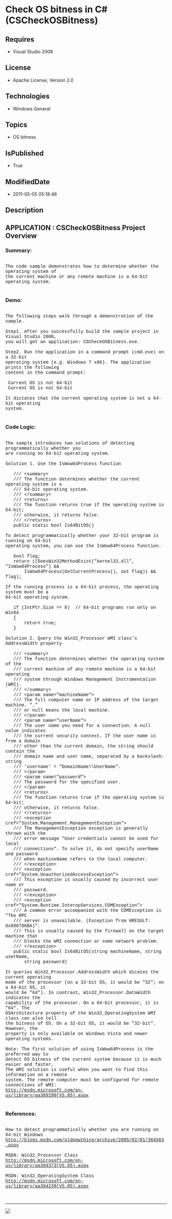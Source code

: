 # Check OS bitness in C# (CSCheckOSBitness)
## Requires
* Visual Studio 2008
## License
* Apache License, Version 2.0
## Technologies
* Windows General
## Topics
* OS bitness
## IsPublished
* True
## ModifiedDate
* 2011-05-05 05:18:46
## Description

<p style="font-family:Courier New"></p>
<h2>APPLICATION : CSCheckOSBitness Project Overview</h2>
<p style="font-family:Courier New"></p>
<h3>Summary: </h3>
<p style="font-family:Courier New"><br>
The code sample demonstrates how to determine whether the operating system of <br>
the current machine or any remote machine is a 64-bit operating system.<br>
<br>
</p>
<h3>Demo:</h3>
<p style="font-family:Courier New"><br>
The following steps walk through a demonstration of the sample.<br>
<br>
Step1. After you successfully build the sample project in Visual Studio 2008, <br>
you will get an application: CSCheckOSBitness.exe. <br>
<br>
Step2. Run the application in a command prompt (cmd.exe) on a 32-bit <br>
operating system (e.g. Windows 7 x86). The application prints the following <br>
content in the command prompt:<br>
<br>
&nbsp;Current OS is not 64-bit<br>
&nbsp;Current OS is not 64-bit<br>
<br>
It dictates that the current operating system is not a 64-bit operating <br>
system.<br>
<br>
</p>
<h3>Code Logic:</h3>
<p style="font-family:Courier New"><br>
The sample introduces two solutions of detecting programmatically whether you <br>
are running on 64-bit operating system.<br>
<br>
Solution 1. Use the IsWow64Process function<br>
<br>
&nbsp; &nbsp;/// &lt;summary&gt;<br>
&nbsp; &nbsp;/// The function determines whether the current operating system is a
<br>
&nbsp; &nbsp;/// 64-bit operating system.<br>
&nbsp; &nbsp;/// &lt;/summary&gt;<br>
&nbsp; &nbsp;/// &lt;returns&gt;<br>
&nbsp; &nbsp;/// The function returns true if the operating system is 64-bit; <br>
&nbsp; &nbsp;/// otherwise, it returns false.<br>
&nbsp; &nbsp;/// &lt;/returns&gt;<br>
&nbsp; &nbsp;public static bool Is64BitOS()<br>
<br>
To detect programmatically whether your 32-bit program is running on 64-bit <br>
operating system, you can use the IsWow64Process function. <br>
<br>
&nbsp; &nbsp;bool flag;<br>
&nbsp; &nbsp;return ((DoesWin32MethodExist(&quot;kernel32.dll&quot;, &quot;IsWow64Process&quot;) &&<br>
&nbsp; &nbsp; &nbsp; &nbsp;IsWow64Process(GetCurrentProcess(), out flag)) && flag);<br>
<br>
If the running process is a 64-bit process, the operating system must be a <br>
64-bit operating system.<br>
<br>
&nbsp; &nbsp;if (IntPtr.Size == 8) &nbsp;// 64-bit programs run only on Win64<br>
&nbsp; &nbsp;{<br>
&nbsp; &nbsp; &nbsp; &nbsp;return true;<br>
&nbsp; &nbsp;}<br>
<br>
Solution 2. Query the Win32_Processor WMI class's AddressWidth property<br>
<br>
&nbsp; &nbsp;/// &lt;summary&gt;<br>
&nbsp; &nbsp;/// The function determines whether the operating system of the <br>
&nbsp; &nbsp;/// current machine of any remote machine is a 64-bit operating <br>
&nbsp; &nbsp;/// system through Windows Management Instrumentation (WMI).<br>
&nbsp; &nbsp;/// &lt;/summary&gt;<br>
&nbsp; &nbsp;/// &lt;param name=&quot;machineName&quot;&gt;<br>
&nbsp; &nbsp;/// The full computer name or IP address of the target machine. &quot;.&quot;
<br>
&nbsp; &nbsp;/// or null means the local machine. <br>
&nbsp; &nbsp;/// &lt;/param&gt;<br>
&nbsp; &nbsp;/// &lt;param name=&quot;userName&quot;&gt;<br>
&nbsp; &nbsp;/// The user name you need for a connection. A null value indicates <br>
&nbsp; &nbsp;/// the current security context. If the user name is from a domain <br>
&nbsp; &nbsp;/// other than the current domain, the string should contain the <br>
&nbsp; &nbsp;/// domain name and user name, separated by a backslash: string <br>
&nbsp; &nbsp;/// 'username' = &quot;DomainName\\UserName&quot;. <br>
&nbsp; &nbsp;/// &lt;/param&gt;<br>
&nbsp; &nbsp;/// &lt;param name=&quot;password&quot;&gt;<br>
&nbsp; &nbsp;/// The password for the specified user.<br>
&nbsp; &nbsp;/// &lt;/param&gt;<br>
&nbsp; &nbsp;/// &lt;returns&gt;<br>
&nbsp; &nbsp;/// The function returns true if the operating system is 64-bit; <br>
&nbsp; &nbsp;/// otherwise, it returns false.<br>
&nbsp; &nbsp;/// &lt;/returns&gt;<br>
&nbsp; &nbsp;/// &lt;exception cref=&quot;System.Management.ManagementException&quot;&gt;<br>
&nbsp; &nbsp;/// The ManagementException exception is generally thrown with the &nbsp;<br>
&nbsp; &nbsp;/// error message &quot;User credentials cannot be used for local <br>
&nbsp; &nbsp;/// connections&quot;. To solve it, do not specify userName and password<br>
&nbsp; &nbsp;/// when machineName refers to the local computer.<br>
&nbsp; &nbsp;/// &lt;/exception&gt;<br>
&nbsp; &nbsp;/// &lt;exception cref=&quot;System.UnauthorizedAccessException&quot;&gt;<br>
&nbsp; &nbsp;/// This exception is usually caused by incorrect user name or <br>
&nbsp; &nbsp;/// password.<br>
&nbsp; &nbsp;/// &lt;/exception&gt;<br>
&nbsp; &nbsp;/// &lt;exception cref=&quot;System.Runtime.InteropServices.COMException&quot;&gt;<br>
&nbsp; &nbsp;/// A common error accompanied with the COMException is &quot;The RPC
<br>
&nbsp; &nbsp;/// server is unavailable. (Exception from HRESULT: 0x800706BA)&quot;.
<br>
&nbsp; &nbsp;/// This is usually caused by the firewall on the target machine that
<br>
&nbsp; &nbsp;/// blocks the WMI connection or some network problem.<br>
&nbsp; &nbsp;/// &lt;/exception&gt;<br>
&nbsp; &nbsp;public static bool Is64BitOS(string machineName, string userName, <br>
&nbsp; &nbsp; &nbsp; &nbsp;string password)<br>
<br>
It queries Win32_Processor.AddressWidth which dicates the current operating <br>
mode of the processor (on a 32-bit OS, it would be &quot;32&quot;; on a 64-bit OS, it
<br>
would be &quot;64&quot;). In contrast, Win32_Processor.DataWidth indicates the <br>
capability of the processor. On a 64-bit processor, it is &quot;64&quot;. The <br>
OSArchitecture property of the Win32_OperatingSystem WMI class can also tell <br>
the bitness of OS. On a 32-bit OS, it would be &quot;32-bit&quot;. However, the <br>
property is only available on Windows Vista and newer operating systems. <br>
<br>
Note: The first solution of using IsWow64Process is the preferred way to <br>
detect OS bitness of the current system because it is much easier and faster. <br>
The WMI solution is useful when you want to find this information on a remote <br>
system. The remote computer must be configured for remote connections of WMI:<br>
<a target="_blank" href="http://msdn.microsoft.com/en-us/library/aa389290(VS.85).aspx">http://msdn.microsoft.com/en-us/library/aa389290(VS.85).aspx</a><br>
<br>
</p>
<h3>References:</h3>
<p style="font-family:Courier New"><br>
How to detect programmatically whether you are running on 64-bit Windows<br>
<a target="_blank" href="http://blogs.msdn.com/oldnewthing/archive/2005/02/01/364563.aspx">http://blogs.msdn.com/oldnewthing/archive/2005/02/01/364563.aspx</a><br>
<br>
MSDN: Win32_Processor Class<br>
<a target="_blank" href="http://msdn.microsoft.com/en-us/library/aa394373(VS.85).aspx">http://msdn.microsoft.com/en-us/library/aa394373(VS.85).aspx</a><br>
<br>
MSDN: Win32_OperatingSystem Class<br>
<a target="_blank" href="http://msdn.microsoft.com/en-us/library/aa394239(VS.85).aspx">http://msdn.microsoft.com/en-us/library/aa394239(VS.85).aspx</a><br>
<br>
<br>
</p>
<hr>
<div><a href="http://go.microsoft.com/?linkid=9759640" style="margin-top:3px"><img src="http://bit.ly/onecodelogo">
</a></div>
